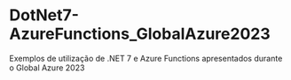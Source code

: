 # DotNet7-AzureFunctions_GlobalAzure2023
Exemplos de utilização de .NET 7 e Azure Functions apresentados durante o Global Azure 2023
